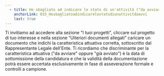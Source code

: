 ```yaml
---
  - title: Ho sbagliato ad indicare lo stato di un'attività ("da avviare" anziché "già avviato" o viceversa). Come posso correggerlo?
    anchorLink: 015_Hosbagliatoadindicarelostatodiunattivitdaavvi
    last: true
---
```


Ti invitiamo ad accedere alla sezione "I tuoi progetti", cliccare sul progetto di tuo interesse e nella sezione “Ulteriori documenti allegati” caricare un documento che indichi la caratteristica attuativa corretta, sottoscritto dal Rappresentante Legale dell'Ente. Ti ricordiamo che discriminante per la caratteristica attuativa ("da avviare" oppure "già avviato") è la data di sottomissione della candidatura e che la validità della documentazione potrà essere accertata esclusivamente in fase di asseverazione formale e controlli a campione.